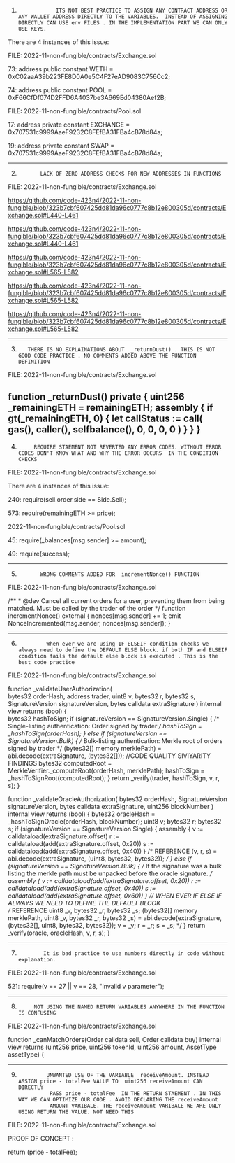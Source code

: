 1)                 ITS NOT BEST PRACTICE TO ASSIGN ANY CONTRACT ADDRESS OR ANY WALLET ADDRESS DIRECTLY TO THE VARIABLES.  INSTEAD OF ASSIGNING DIRECTLY CAN USE env FILES . IN THE IMPLEMENTATION PART WE CAN ONLY USE KEYS.

There are 4 instances of this issue:

FILE:  2022-11-non-fungible/contracts/Exchange.sol

73:             address public constant WETH = 0xC02aaA39b223FE8D0A0e5C4F27eAD9083C756Cc2;

74:             address public constant POOL = 0xF66CfDf074D2FFD6A4037be3A669Ed04380Aef2B;

FILE:   2022-11-non-fungible/contracts/Pool.sol

17:             address private constant EXCHANGE = 0x707531c9999AaeF9232C8FEfBA31FBa4cB78d84a;

19:             address private constant SWAP = 0x707531c9999AaeF9232C8FEfBA31FBa4cB78d84a;

---------------------------------------------------------------------------------------------------------------------------------------------

2)            LACK OF ZERO ADDRESS CHECKS FOR NEW ADDRESSES IN FUNCTIONS 

FILE:  2022-11-non-fungible/contracts/Exchange.sol

https://github.com/code-423n4/2022-11-non-fungible/blob/323b7cbf607425dd81da96c0777c8b12e800305d/contracts/Exchange.sol#L440-L461

https://github.com/code-423n4/2022-11-non-fungible/blob/323b7cbf607425dd81da96c0777c8b12e800305d/contracts/Exchange.sol#L440-L461

https://github.com/code-423n4/2022-11-non-fungible/blob/323b7cbf607425dd81da96c0777c8b12e800305d/contracts/Exchange.sol#L565-L582

https://github.com/code-423n4/2022-11-non-fungible/blob/323b7cbf607425dd81da96c0777c8b12e800305d/contracts/Exchange.sol#L565-L582

https://github.com/code-423n4/2022-11-non-fungible/blob/323b7cbf607425dd81da96c0777c8b12e800305d/contracts/Exchange.sol#L565-L582

---------------------------------------------------------------------------------------------------------------------------------------------------------

3)        THERE IS NO EXPLAINATIONS ABOUT  _returnDust() . THIS IS NOT GOOD CODE PRACTICE . NO COMMENTS ADDED ABOVE THE FUNCTION DEFINITION 

FILE:   2022-11-non-fungible/contracts/Exchange.sol

function _returnDust() private {
        uint256 _remainingETH = remainingETH;
        assembly {
            if gt(_remainingETH, 0) {
                let callStatus := call(
                    gas(),
                    caller(),
                    selfbalance(),
                    0,
                    0,
                    0,
                    0
                )
            }
        }
    }
-------------------------------------------------------------------------------------------------------------------------------------------------------------

4)          REQUIRE STAEMENT NOT REVERTED ANY ERROR CODES. WITHOUT ERROR CODES DON'T KNOW WHAT AND WHY THE ERROR OCCURS  IN THE CONDITION CHECKS 

FILE:  2022-11-non-fungible/contracts/Exchange.sol

There are 4 instances of this issue:

240:   require(sell.order.side == Side.Sell);

573:   require(remainingETH >= price); 


2022-11-non-fungible/contracts/Pool.sol

45:    require(_balances[msg.sender] >= amount);

49:     require(success);




--------------------------------------------------------------------------------------------------------------------------------------------------------------

5)            WRONG COMMENTS ADDED FOR  incrementNonce() FUNCTION

FILE:  2022-11-non-fungible/contracts/Exchange.sol

/**
     * @dev Cancel all current orders for a user, preventing them from being matched. Must be called by the trader of the order
     */
    function incrementNonce() external {
        nonces[msg.sender] += 1;
        emit NonceIncremented(msg.sender, nonces[msg.sender]);
    }

------------------------------------------------------------------------------------------------------------------------------------------------------------

6)              When ever we are using IF ELSEIF condition checks we always need to define the DEFAULT ELSE block. if both IF and ELSEIF condition fails the default else block is executed . This is the best code practice 

FILE:  2022-11-non-fungible/contracts/Exchange.sol

function _validateUserAuthorization(  
        bytes32 orderHash,
        address trader,
        uint8 v, 
        bytes32 r,
        bytes32 s,
        SignatureVersion signatureVersion,
        bytes calldata extraSignature
    ) internal view returns (bool) {  
        bytes32 hashToSign;
        if (signatureVersion == SignatureVersion.Single) {
            /* Single-listing authentication: Order signed by trader */
            hashToSign = _hashToSign(orderHash);
        } else if (signatureVersion == SignatureVersion.Bulk) {
            /* Bulk-listing authentication: Merkle root of orders signed by trader */
            (bytes32[] memory merklePath) = abi.decode(extraSignature, (bytes32[])); //CODE QUALITY SIVIYARITY FINDINGS 
 bytes32 computedRoot = MerkleVerifier._computeRoot(orderHash, merklePath);
            hashToSign = _hashToSignRoot(computedRoot);
        }
 return _verify(trader, hashToSign, v, r, s);
    }

function _validateOracleAuthorization(
        bytes32 orderHash,
        SignatureVersion signatureVersion,
        bytes calldata extraSignature,
        uint256 blockNumber
    ) internal view returns (bool) { 
        bytes32 oracleHash = _hashToSignOracle(orderHash, blockNumber);
 uint8 v; bytes32 r; bytes32 s; 
        if (signatureVersion == SignatureVersion.Single) { 
            assembly {
                v := calldataload(extraSignature.offset)
                r := calldataload(add(extraSignature.offset, 0x20))
                s := calldataload(add(extraSignature.offset, 0x40))
            }
            /*
            REFERENCE
            (v, r, s) = abi.decode(extraSignature, (uint8, bytes32, bytes32));
            */
        } else if (signatureVersion == SignatureVersion.Bulk) {
            /* If the signature was a bulk listing the merkle path must be unpacked before the oracle signature. */
            assembly {
                v := calldataload(add(extraSignature.offset, 0x20))
                r := calldataload(add(extraSignature.offset, 0x40))
                s := calldataload(add(extraSignature.offset, 0x60))
            } // WHEN EVER IF ELSE IF ALWAYS WE NEED TO DEFINE THE DEFAULT BLCOK  
            /*
            REFERENCE
            uint8 _v, bytes32 _r, bytes32 _s;
            (bytes32[] memory merklePath, uint8 _v, bytes32 _r, bytes32 _s) = abi.decode(extraSignature, (bytes32[], uint8, bytes32, bytes32));
            v = _v; r = _r; s = _s;
            */
        }
return _verify(oracle, oracleHash, v, r, s);
    }

------------------------------------------------------------------------------------------------------------------------------------------------------------

7)             It is bad practice to use numbers directly in code without explanation.

FILE:  2022-11-non-fungible/contracts/Exchange.sol

521:      require(v == 27 || v == 28, "Invalid v parameter"); 

------------------------------------------------------------------------------------------------------------------------------------------------------------

8)          NOT USING THE NAMED RETURN VARIABLES ANYWHERE IN THE FUNCTION IS CONFUSING

FILE:  2022-11-non-fungible/contracts/Exchange.sol

function _canMatchOrders(Order calldata sell, Order calldata buy) 
        internal
        view
        returns (uint256 price, uint256 tokenId, uint256 amount, AssetType assetType)
    {


-----------------------------------------------------------------------------------------------------------------------------------------------------------
9)              UNWANTED USE OF THE VARIABLE  receiveAmount. INSTEAD ASSIGN price - totalFee VALUE TO  uint256 receiveAmount CAN DIRECTLY 
                 PASS price - totalFee  IN THE RETURN STAEMENT . IN THIS WAY WE CAN OPTIMIZE OUR CODE . AVOID DECLARING THE receiveAmount 
                 AMOUNT VARIBALE. THE receiveAmount VARIBALE WE ARE ONLY USING RETURN THE VALUE. NOT NEED THIS 

FILE:  2022-11-non-fungible/contracts/Exchange.sol

PROOF OF CONCEPT :

return (price - totalFee);



